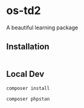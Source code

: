 # os-td2
A beautiful learning package

## Installation

```bash
```

## Local Dev

```bash
composer install
```
```bash
composer phpstan
```